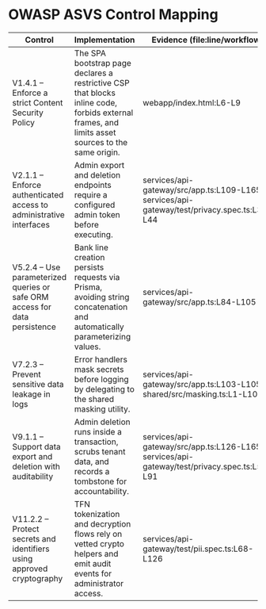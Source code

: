 # OWASP ASVS Control Mapping

| Control | Implementation | Evidence (file:line/workflow) |
| --- | --- | --- |
| V1.4.1 – Enforce a strict Content Security Policy | The SPA bootstrap page declares a restrictive CSP that blocks inline code, forbids external frames, and limits asset sources to the same origin. | webapp/index.html:L6-L9 |
| V2.1.1 – Enforce authenticated access to administrative interfaces | Admin export and deletion endpoints require a configured admin token before executing. | services/api-gateway/src/app.ts:L109-L165; services/api-gateway/test/privacy.spec.ts:L32-L44 |
| V5.2.4 – Use parameterized queries or safe ORM access for data persistence | Bank line creation persists requests via Prisma, avoiding string concatenation and automatically parameterizing values. | services/api-gateway/src/app.ts:L84-L105 |
| V7.2.3 – Prevent sensitive data leakage in logs | Error handlers mask secrets before logging by delegating to the shared masking utility. | services/api-gateway/src/app.ts:L103-L105; shared/src/masking.ts:L1-L107 |
| V9.1.1 – Support data export and deletion with auditability | Admin deletion runs inside a transaction, scrubs tenant data, and records a tombstone for accountability. | services/api-gateway/src/app.ts:L126-L165; services/api-gateway/test/privacy.spec.ts:L54-L91 |
| V11.2.2 – Protect secrets and identifiers using approved cryptography | TFN tokenization and decryption flows rely on vetted crypto helpers and emit audit events for administrator access. | services/api-gateway/test/pii.spec.ts:L68-L126 |
